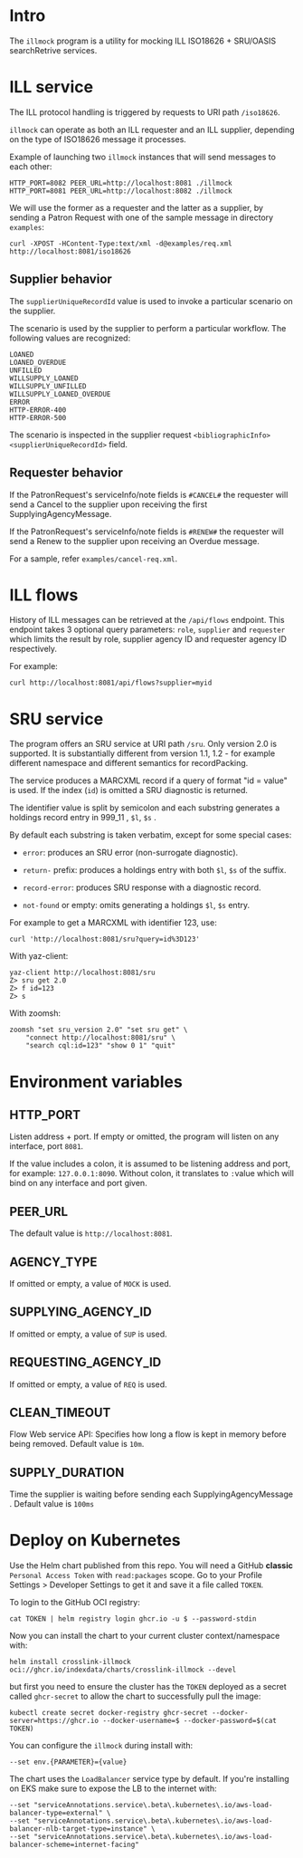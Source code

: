 # Intro

The `illmock` program is a utility for mocking ILL ISO18626 + SRU/OASIS
searchRetrive services.

# ILL service

The ILL protocol handling is triggered by requests to URI path `/iso18626`.

`illmock` can operate as both an ILL requester and an ILL supplier, depending
on the type of ISO18626 message it processes.

Example of launching two `illmock` instances that will send messages to each
other:

    HTTP_PORT=8082 PEER_URL=http://localhost:8081 ./illmock
    HTTP_PORT=8081 PEER_URL=http://localhost:8082 ./illmock

We will use the former as a requester and the latter as a supplier, by sending
a Patron Request with one of the sample message in directory `examples`:

    curl -XPOST -HContent-Type:text/xml -d@examples/req.xml http://localhost:8081/iso18626

## Supplier behavior

The `supplierUniqueRecordId` value is used to invoke a particular scenario on
the supplier.

The scenario is used by the supplier to perform a particular workflow. The
following values are recognized:

    LOANED
    LOANED_OVERDUE
    UNFILLED
    WILLSUPPLY_LOANED
    WILLSUPPLY_UNFILLED
    WILLSUPPLY_LOANED_OVERDUE
    ERROR
    HTTP-ERROR-400
    HTTP-ERROR-500

The scenario is inspected in the supplier request
`<bibliographicInfo><supplierUniqueRecordId>` field.

## Requester behavior

If the PatronRequest's serviceInfo/note fields is `#CANCEL#` the requester will send a
Cancel to the supplier upon receiving the first SupplyingAgencyMessage.

If the PatronRequest's serviceInfo/note fields is `#RENEW#` the requester will send a
Renew to the supplier upon receiving an Overdue message.

For a sample, refer `examples/cancel-req.xml`.

# ILL flows

History of ILL messages can be retrieved at the `/api/flows` endpoint.
This endpoint takes 3 optional query parameters: `role`, `supplier` and `requester`
which limits the result by role, supplier agency ID and requester agency
ID respectively.

For example:

    curl http://localhost:8081/api/flows?supplier=myid

# SRU service

The program offers an SRU service at URI path `/sru`. Only version 2.0
is supported. It is substantially different from version 1.1, 1.2 -
for example different namespace and different semantics for recordPacking.

The service produces a MARCXML record if a query of format "id = value" is
used. If the index (`id`) is omitted a SRU diagnostic is returned.

The identifier value is split by semicolon and each substring generates a holdings record entry
in 999_11 , `$l`, `$s` .

By default each substring is taken verbatim, except for some special cases:

   * `error`: produces an SRU error (non-surrogate diagnostic).

   * `return-` prefix: produces a holdings entry with both `$l`, `$s` of the suffix.

   * `record-error`: produces SRU response with a diagnostic record.

   * `not-found` or empty: omits generating a holdings `$l`, `$s` entry.

For example to get a MARCXML with identifier 123, use:

    curl 'http://localhost:8081/sru?query=id%3D123'

With yaz-client:

    yaz-client http://localhost:8081/sru
    Z> sru get 2.0
    Z> f id=123
    Z> s

With zoomsh:

    zoomsh "set sru_version 2.0" "set sru get" \
        "connect http://localhost:8081/sru" \
        "search cql:id=123" "show 0 1" "quit"

# Environment variables

## HTTP_PORT

Listen address + port. If empty or omitted, the program will listen on any interface, port `8081`.

If the value includes a colon, it is assumed to be listening address and port, for example: `127.0.0.1:8090`.
Without colon, it translates to `:`value which will bind on any interface and port given.

## PEER_URL

The default value is `http://localhost:8081`.

## AGENCY_TYPE

If omitted or empty, a value of `MOCK` is used.

## SUPPLYING_AGENCY_ID

If omitted or empty, a value of `SUP` is used.

## REQUESTING_AGENCY_ID

If omitted or empty, a value of `REQ` is used.

## CLEAN_TIMEOUT

Flow Web service API: Specifies how long a flow is kept in memory before being removed.
Default value is `10m`.

## SUPPLY_DURATION

Time the supplier is waiting before sending each SupplyingAgencyMessage . Default value is `100ms`

# Deploy on Kubernetes

Use the Helm chart published from this repo. You will need a GitHub __classic__
`Personal Access Token` with `read:packages` scope.
Go to your Profile Settings > Developer Settings to get it and save it a file called `TOKEN`.

To login to the GitHub OCI registry:

```
cat TOKEN | helm registry login ghcr.io -u $ --password-stdin
```

Now you can install the chart to your current cluster context/namespace with:

```
helm install crosslink-illmock oci://ghcr.io/indexdata/charts/crosslink-illmock --devel
```

but first you need to ensure the cluster has the `TOKEN` deployed as a secret called
`ghcr-secret` to allow the chart to successfully pull the image:

```
kubectl create secret docker-registry ghcr-secret --docker-server=https://ghcr.io --docker-username=$ --docker-password=$(cat TOKEN)
```

You can configure the `illmock` during install with:

```
--set env.{PARAMETER}={value}
```

The chart uses the `LoadBalancer` service type by default. If you're installing on EKS make sure to expose the LB to the internet with:

```
--set "serviceAnnotations.service\.beta\.kubernetes\.io/aws-load-balancer-type=external" \
--set "serviceAnnotations.service\.beta\.kubernetes\.io/aws-load-balancer-nlb-target-type=instance" \
--set "serviceAnnotations.service\.beta\.kubernetes\.io/aws-load-balancer-scheme=internet-facing"
```
